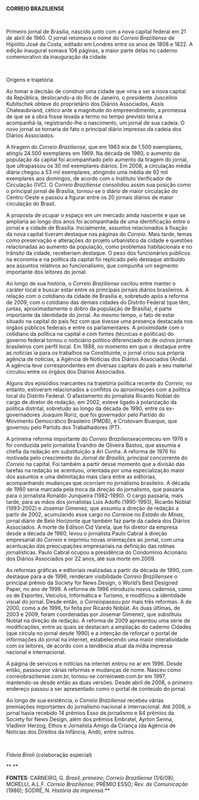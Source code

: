 **CORREIO BRAZILIENSE**

 

Primeiro jornal de Brasília, nascido junto com a nova capital federal em
21 de abril de 1960. O jornal retomava o nome do *Correio Braziliense*
de Hipólito José da Costa, editado em Londres entre os anos de 1808 e
1822. A edição inaugural somava 108 páginas, a maior parte delas no
caderno comemorativo da inauguração da cidade.

 

Origens e trajetória

Ao tomar a decisão de construir uma cidade que viria a ser a nova
capital da República, deslocando-a do Rio de Janeiro, o presidente
Juscelino Kubitschek obteve do proprietário dos Diários Associados,
Assis Chateaubriand, cético ante a magnitude do empreendimento, a
promessa de que se a obra fosse levada a termo no tempo previsto teria a
acompanhá-la, registrando-lhe o nascimento, um jornal de sua cadeia. O
novo jornal se tornaria de fato o principal diário impresso da cadeia
dos Diários Associados.

A tiragem do *Correio Braziliense*, que em 1963 era de 1.500 exemplares,
atingiu 24.500 exemplares em 1969. Na década de 1980, o aumento da
população da capital foi acompanhado pelo aumento da tiragem do jornal,
que ultrapassou os 30 mil exemplares diários. Em 2008, a circulação
média diária chegou a 53 mil exemplares, atingindo uma média de 92 mil
exemplares aos domingos, de acordo com o Instituto Verificador de
Circulação (IVC). O *Correio Braziliense* consolidou assim sua posição
como o principal jornal de Brasília, tornou-se o diário de maior
circulação do Centro-Oeste e passou a figurar entre os 20 jornais
diários de maior circulação do Brasil.

A proposta de ocupar o espaço em um mercado ainda nascente e que se
ampliaria ao longo dos anos foi acompanhada de uma identificação entre o
jornal e a cidade de Brasília. Inicialmente, assuntos relacionados à
fixação da nova capital tiveram destaque nas páginas do *Correio*. Mais
tarde, temas como preservação e alterações do projeto urbanístico da
cidade e questões relacionadas ao aumento da população, como problemas
habitacionais e no trânsito da cidade, receberiam destaque. O peso dos
funcionários públicos na economia e na política da capital foi replicado
pelo destaque atribuído aos assuntos relativos ao funcionalismo, que
compunha um segmento importante dos leitores do jornal. 

Ao longo de sua história, o *Correio Braziliense* oscilou entre manter o
caráter local e buscar estar entre os principais jornais diários
brasileiros. A relação com o cotidiano da cidade de Brasília e,
sobretudo após a reforma de 2009, com o cotidiano das demais cidades do
Distrito Federal (que têm, juntas, aproximadamente o dobro da população
de Brasília), é parte importante da identidade do jornal. Ao mesmo
tempo, o fato de estar situado na capital do país fez com que tivesse
uma presença destacada nos órgãos públicos federais e entre os
parlamentares. A proximidade com o cotidiano da política na capital e
com fontes (técnicas e políticas) do governo federal tornou o noticiário
político diferenciado do de outros jornais brasileiros com perfil local.
Em 1988, no momento em que o destaque entre as notícias ia para os
trabalhos na Constituinte, o jornal criou sua própria agência de
notícias, a Agência de Notícias dos Diários Associados (Anda). A agência
teve correspondentes em diversas capitais do país e seu material
circulou entre os órgãos dos Diários Associados.

Alguns dos episódios marcantes na trajetória política recente do
*Correio*, no entanto, estiveram relacionados a conflitos ou
aproximações com a política local do Distrito Federal. O afastamento do
jornalista Ricardo Noblat do cargo de diretor de redação, em 2002,
esteve ligado à polarização da política distrital, sobretudo ao longo da
década de 1990, entre os ex-governadores Joaquim Roriz, que foi
governador pelo Partido do Movimento Democrático Brasileiro (PMDB), e
Cristovam Buarque, que governou pelo Partido dos Trabalhadores (PT).

A primeira reforma importante do *Correio Braziliense*aconteceu em 1976
e foi conduzida pelo jornalista Evandro de Oliveira Bastos, que assumia
a chefia da redação em substituição a Ari Cunha. A reforma de 1976 foi
motivada pelo crescimento do *Jornal de Brasília*, principal concorrente
do *Correio* na capital. Foi também a partir desse momento que a divisão
das tarefas na redação se acentuou, orientada por uma especialização
maior dos assuntos e uma delimitação mais clara entre as editorias,
acompanhando mudanças que ocorriam no jornalismo brasileiro. A década de
1980 seria marcada pela troca da direção do jornalismo, que passaria
para o jornalista Ronaldo Junqueira (1982-1990). O cargo passaria, mais
tarde, para as mãos dos jornalistas Luis Adolfo (1990-1993), Ricardo
Noblat (1993-2002) e Josemar Gimenez, que assumiu a direção de redação a
partir de 2002, acumulando esse cargo no *Correio*e no *Estado de
Minas*, jornal diário de Belo Horizonte que também faz parte da cadeia
dos Diários Associados. A morte de Edilson Cid Varela, que foi diretor
da empresa desde a década de 1960, levou o jornalista Paulo Cabral à
direção empresarial do *Correio* e imprimiu novas orientações ao jornal,
com uma acentuação das preocupações empresariais na definição das
rotinas jornalísticas. Paulo Cabral ocupou a presidência do Condomínio
Acionário dos Diários Associados por 22 anos, até sua morte em 2009.

As reformas gráficas e editoriais realizadas a partir da década de 1990,
com destaque para a de 1996, renderam visibilidade *Correio
Braziliense*e o principal prêmio da Society for News Design, o World’s
Best Designed Paper, no ano de 1998. A reforma de 1996 introduziu novos
cadernos, como os de Esportes, Veículos, Informática e Turismo, e
modificou a identidade visual do jornal. Desde então, o *Correio*passou
por mais três reformas. A de 2000, como a de 1996, foi feita por Ricardo
Noblat. As duas últimas, de 2003 e 2009, foram coordenadas por Josemar
Gimenez, que substituiu Noblat na direção de redação. A reforma de 2009
apresentou uma série de modificações, entre as quais se destacam a
ampliação do caderno Cidades (que circula no jornal desde 1990) e a
intenção de reforçar o portal de informações do jornal na internet,
estabelecendo uma maior interatividade com os leitores, de acordo com a
tendência atual da mídia impressa nacional e internacional.

A página de serviços e notícias na internet entrou no ar em 1996. Desde
então, passou por várias reformas e mudanças de nome. Nasceu como
correiobraziliense.com.br, tornou-se correioweb.com.br em 1997,
mantendo-se desde então as duas versões. Desde abril de 2008, o primeiro
endereço passou a ser apresentado como o portal de conteúdo do jornal.

Ao longo de sua existência, o *Correio Braziliense* recebeu várias
premiações importantes do jornalismo nacional e internacional. Até 2008,
o jornal havia recebido 14 prêmios Esso de jornalismo e 84 prêmios da
Society for News Design, além dos prêmios Embratel, Ayrton Senna,
Vladimir Herzog, Ethos e Jornalista Amigo da Criança (da Agência de
Notícias dos Direitos da Infância, Andi), entre outros.

 

*Flávia Biroli* (colaboração especial)

** **

**FONTES**: CARNEIRO, G. *Brasil, primeiro*; *Correio Braziliense*
(1/6/08); MORELLI, A.L.F. *Correio Braziliense*; PRÊMIO ESSO; *Rev. de
Comunicação* (1986); SODRÉ, N. *História da imprensa*.**

 
